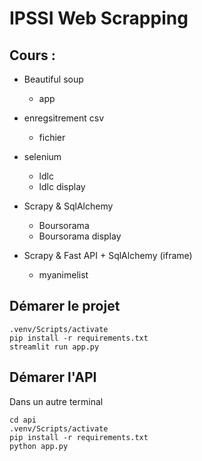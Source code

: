 # IPSSI Web Scrapping

## Cours :

* Beautiful soup
    * app

* enregsitrement csv
    * fichier

* selenium
    * ldlc
    * ldlc display

* Scrapy & SqlAlchemy
    * Boursorama
    * Boursorama display

* Scrapy & Fast API + SqlAlchemy (iframe)
    * myanimelist

## Démarer le projet

~~~
.venv/Scripts/activate
pip install -r requirements.txt
streamlit run app.py
~~~

## Démarer l'API

Dans un autre terminal
~~~
cd api
.venv/Scripts/activate
pip install -r requirements.txt
python app.py
~~~



